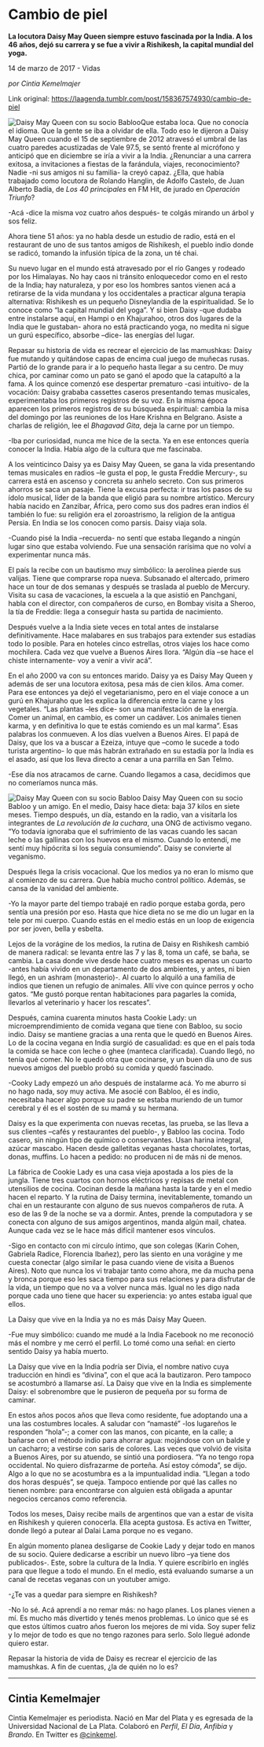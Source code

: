 # Cambio de piel

**La locutora Daisy May Queen siempre estuvo fascinada por la India. A los 46 años, dejó su carrera y se fue a vivir a Rishikesh, la capital mundial del yoga.**

14 de marzo de 2017 - Vidas

_por Cintia Kemelmajer_

Link original: https://laagenda.tumblr.com/post/158367574930/cambio-de-piel

![Daisy May Queen con su socio Babloo](https://64.media.tumblr.com/8f3301ca0825cca89c0d33f2b6f509b9/tumblr_inline_pk0l3ph7ye1t6q87u_500.jpg)Que estaba loca. Que no conocía el idioma. Que la gente se iba a olvidar de ella. Todo eso le dijeron a Daisy May Queen cuando el 15 de septiembre de 2012 atravesó el umbral de las cuatro paredes acustizadas de Vale 97.5, se sentó frente al micrófono y anticipó que en diciembre se iría a vivir a la India. ¿Renunciar a una carrera exitosa, a invitaciones a fiestas de la farándula, viajes, reconocimiento? Nadie -ni sus amigos ni su familia- la creyó capaz. ¿Ella, que había trabajado como locutora de Rolando Hanglin, de Adolfo Castelo, de Juan Alberto Badía, de *Los 40 principales* en FM Hit, de jurado en *Operación Triunfo*?

-Acá -dice la misma voz cuatro años después- te colgás mirando un árbol y sos feliz.

Ahora tiene 51 años: ya no habla desde un estudio de radio, está en el restaurant de uno de sus tantos amigos de Rishikesh, el pueblo indio donde se radicó, tomando la infusión típica de la zona, un té chai.

Su nuevo lugar en el mundo está atravesado por el río Ganges y rodeado por los Himalayas. No hay caos ni tránsito enloquecedor como en el resto de la India; hay naturaleza, y por eso los hombres santos vienen acá a retirarse de la vida mundana y los occidentales a practicar alguna terapia alternativa: Rishikesh es un pequeño Disneylandia de la espiritualidad. Se lo conoce como “la capital mundial del yoga”. Y si bien Daisy -que dudaba entre instalarse aquí, en Hampi o en Khajurahoo, otros dos lugares de la India que le gustaban- ahora no está practicando yoga, no medita ni sigue un gurú específico, absorbe –dice- las energías del lugar.

Repasar su historia de vida es recrear el ejercicio de las mamushkas: Daisy fue mutando y quitándose capas de encima cual juego de muñecas rusas. Partió de lo grande para ir a lo pequeño hasta llegar a su centro. De muy chica, por caminar como un pato se ganó el apodo que la catapultó a la fama. A los quince comenzó ese despertar prematuro -casi intuitivo- de la vocación: Daisy grababa cassettes caseros presentando temas musicales, experimentaba los primeros registros de su voz. En la misma época aparecen los primeros registros de su búsqueda espiritual: cambia la misa del domingo por las reuniones de los Hare Krishna en Belgrano. Asiste a charlas de religión, lee el *Bhagavad Gita*, deja la carne por un tiempo.

-Iba por curiosidad, nunca me hice de la secta. Ya en ese entonces quería conocer la India. Había algo de la cultura que me fascinaba. 

A los veinticinco Daisy ya es Daisy May Queen, se gana la vida presentando temas musicales en radios –le gusta el pop, le gusta Freddie Mercury-, su carrera está en ascenso y concreta su anhelo secreto. Con sus primeros ahorros se saca un pasaje. Tiene la excusa perfecta: ir tras los pasos de su ídolo musical, líder de la banda que eligió para su nombre artístico. Mercury había nacido en Zanzibar, África, pero como sus dos padres eran indios él también lo fue: su religión era el zoroastrismo, la religion de la antigua Persia. En India se los conocen como parsis. Daisy viaja sola.

-Cuando pisé la India –recuerda- no sentí que estaba llegando a ningún lugar sino que estaba volviendo. Fue una sensación rarísima que no volví a experimentar nunca más.

El país la recibe con un bautismo muy simbólico: la aerolínea pierde sus valijas. Tiene que comprarse ropa nueva. Subsanado el altercado, primero hace un tour de dos semanas y después se traslada al pueblo de Mercury. Visita su casa de vacaciones, la escuela a la que asistió en Panchgani, habla con el director, con compañeros de curso, en Bombay visita a Sheroo, la tía de Freddie: llega a conseguir hasta su partida de nacimiento. 

Después vuelve a la India siete veces en total antes de instalarse definitivamente. Hace malabares en sus trabajos para extender sus estadías todo lo posible. Para en hoteles cinco estrellas, otros viajes los hace como mochilera. Cada vez que vuelve a Buenos Aires llora. “Algún día –se hace el chiste internamente- voy a venir a vivir acá”.

En el año 2000 va con su entonces marido. Daisy ya es Daisy May Queen y además de ser una locutora exitosa, pesa más de cien kilos. Ama comer. Para ese entonces ya dejó el vegetarianismo, pero en el viaje conoce a un gurú en Khajuraho que les explica la diferencia entre la carne y los vegetales. “Las plantas –les dice- son una manifestación de la energía. Comer un animal, en cambio, es comer un cadáver. Los animales tienen karma, y en definitiva lo que te estás comiendo es un mal karma”. Esas palabras los conmueven. A los días vuelven a Buenos Aires. El papá de Daisy, que los va a buscar a Ezeiza, intuye que –como le sucede a todo turista argentino- lo que más habrán extrañado en su estadía por la India es el asado, así que los lleva directo a cenar a una parrilla en San Telmo.

-Ese día nos atracamos de carne. Cuando llegamos a casa, decidimos que no comeríamos nunca más.

![Daisy May Queen con su socio Babloo](https://64.media.tumblr.com/8f3301ca0825cca89c0d33f2b6f509b9/tumblr_inline_pk0l3ph7ye1t6q87u_500.jpg) Daisy May Queen con su socio Babloo y un amigo. En el medio, Daisy hace dieta: baja 37 kilos en siete meses. Tiempo después, un día, estando en la radio, van a visitarla los integrantes de *La revolución de la cuchara*, una ONG de activismo vegano. “Yo todavía ignoraba que el sufrimiento de las vacas cuando les sacan leche o las gallinas con los huevos era el mismo. Cuando lo entendí, me sentí muy hipócrita si los seguía consumiendo”. Daisy se convierte al veganismo.

Después llega la crisis vocacional. Que los medios ya no eran lo mismo que al comienzo de su carrera. Que había mucho control político. Además, se cansa de la vanidad del ambiente.

-Yo la mayor parte del tiempo trabajé en radio porque estaba gorda, pero sentía una presión por eso. Hasta que hice dieta no se me dio un lugar en la tele por mi cuerpo. Cuando estás en el medio estás en un loop de exigencia por ser joven, bella y esbelta. 

Lejos de la vorágine de los medios, la rutina de Daisy en Rishikesh cambió de manera radical: se levanta entre las 7 y las 8, toma un café, se baña, se cambia. La casa donde vive desde hace cuatro meses es apenas un cuarto -antes había vivido en un departamento de dos ambientes, y antes, ni bien llegó, en un ashram (monasterio)-. Al cuarto lo alquiló a una familia de indios que tienen un refugio de animales. Allí vive con quince perros y ocho gatos. “Me gustó porque rentan habitaciones para pagarles la comida, llevarlos al veterinario y hacer los rescates”. 

Después, camina cuarenta minutos hasta Cookie Lady: un microemprendimiento de comida vegana que tiene con Babloo, su socio indio. Daisy se mantiene gracias a una renta que le quedó en Buenos Aires. Lo de la cocina vegana en India surgió de casualidad: es que en el país toda la comida se hace con leche o ghee (manteca clarificada). Cuando llegó, no tenía qué comer. No le quedó otra que cocinarse, y un buen día uno de sus nuevos amigos del pueblo probó su comida y quedó fascinado. 

-Cooky Lady empezó un año después de instalarme acá. Yo me aburro si no hago nada, soy muy activa. Me asocié con Babloo, él es indio, necesitaba hacer algo porque su padre se estaba muriendo de un tumor cerebral y él es el sostén de su mamá y su hermana.

Daisy es la que experimenta con nuevas recetas, las prueba, se las lleva a sus clientes –cafés y restaurantes del pueblo-, y Babloo las cocina. Todo casero, sin ningún tipo de químico o conservantes. Usan harina integral, azúcar mascabo. Hacen desde galletitas veganas hasta chocolates, tortas, donas, muffins. Lo hacen a pedido: no producen ni de más ni de menos. 

La fábrica de Cookie Lady es una casa vieja apostada a los pies de la jungla. Tiene tres cuartos con hornos eléctricos y repisas de metal con utensilios de cocina. Cocinan desde la mañana hasta la tarde y en el medio hacen el reparto. Y la rutina de Daisy termina, inevitablemente, tomando un chai en un restaurante con alguno de sus nuevos compañeros de ruta. A eso de las 9 de la noche se va a dormir. Antes, prende la computadora y se conecta con alguno de sus amigos argentinos, manda algún mail, chatea. Aunque cada vez se le hace más difícil mantener esos vínculos. 

-Sigo en contacto con mi círculo íntimo, que son colegas (Karin Cohen, Gabriela Radice, Florencia Ibañez), pero las siento en una vorágine y me cuesta conectar (algo similar le pasa cuando viene de visita a Buenos Aires). Noto que nunca los vi trabajar tanto como ahora, me da mucha pena y bronca porque eso les saca tiempo para sus relaciones y para disfrutar de la vida, un tiempo que no va a volver nunca más. Igual no les digo nada porque cada uno tiene que hacer su experiencia: yo antes estaba igual que ellos. 

La Daisy que vive en la India ya no es más Daisy May Queen.

-Fue muy simbólico: cuando me mudé a la India Facebook no me reconoció más el nombre y me cerró el perfil. Lo tomé como una señal: en cierto sentido Daisy ya había muerto. 

La Daisy que vive en la India podría ser Divia, el nombre nativo cuya traducción en hindi es “divina”, con el que acá la bautizaron. Pero tampoco se acostumbró a llamarse así. La Daisy que vive en la India es simplemente Daisy: el sobrenombre que le pusieron de pequeña por su forma de caminar.

En estos años pocos años que lleva como residente, fue adoptando una a una las costumbres locales. A saludar con “namasté” -los lugareños le responden “hola”-; a comer con las manos, con picante, en la calle; a bañarse con el método indio para ahorrar agua: mojándose con un balde y un cacharro; a vestirse con saris de colores. Las veces que volvió de visita a Buenos Aires, por su atuendo, se sintió una pordiosera. “Ya no tengo ropa occidental. No quiero disfrazarme de porteña. Así estoy cómoda”, se dijo. Algo a lo que no se acostumbra es a la impuntualidad india. “Llegan a todo dos horas después”, se queja. Tampoco entiende por qué las calles no tienen nombre: para encontrarse con alguien está obligada a apuntar negocios cercanos como referencia. 

Todos los meses, Daisy recibe mails de argentinos que van a estar de visita en Rishikesh y quieren conocerla. Ella acepta gustosa. Es activa en Twitter, donde llegó a putear al Dalai Lama porque no es vegano. 

En algún momento planea desligarse de Cookie Lady y dejar todo en manos de su socio. Quiere dedicarse a escribir un nuevo libro –ya tiene dos publicados-. Este, sobre la cultura de la India. Y quiere escribirlo en inglés para que llegue a todo el mundo. En el medio, está evaluando sumarse a un canal de recetas veganas con un youtuber amigo.

-¿Te vas a quedar para siempre en Rishikesh?  

-No lo sé. Acá aprendí a no remar más: no hago planes. Los planes vienen a mí. Es mucho más divertido y tenés menos problemas. Lo único que sé es que estos últimos cuatro años fueron los mejores de mi vida. Soy super feliz y lo mejor de todo es que no tengo razones para serlo. Solo llegué adonde quiero estar. 

Repasar la historia de vida de Daisy es recrear el ejercicio de las mamushkas. A fin de cuentas, ¿la de quién no lo es?

  




---

 Cintia Kemelmajer
------------------

 Cintia Kemelmajer es periodista. Nació en Mar del Plata y es egresada de la Universidad Nacional de La Plata. Colaboró en *Perfil*, *El Día*, *Anfibia* y *Brando*. En Twitter es [@cinkemel](https://twitter.com/cinkemel). 

